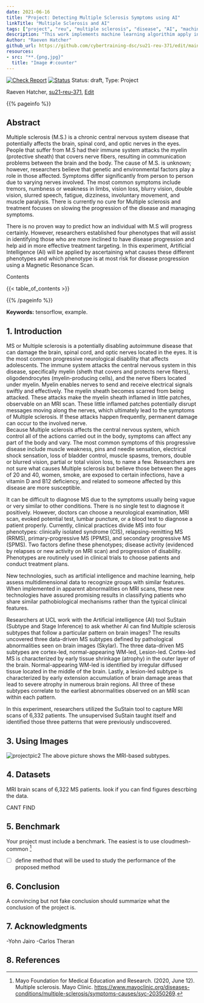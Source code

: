 ```yaml
---
date: 2021-06-16
title: "Project: Detecting Multiple Sclerosis Symptoms using AI" 
linkTitle: "Multiple Sclerosis and AI"
tags: ["project", "reu", "multiple sclerosis", "disease", "AI", "machine learning"]
description: "This work implements machine learning algorithim apply in Multiple Sclerosis symptoms and provides treatment options available"
Author: "Raeven Hatcher"
github_url: https://github.com/cybertraining-dsc/su21-reu-371/edit/main/project/index.md
resources:
- src: "**.{png,jpg}"
  title: "Image #:counter"
---
```


[![Check Report](https://github.com/cybertraining-dsc/su21-reu-371/workflows/Check%20Report/badge.svg)](https://github.com/cybertraining-dsc/su21-reu-371/actions)
[![Status](https://github.com/cybertraining-dsc/su21-reu-371/workflows/Status/badge.svg)](https://github.com/cybertraining-dsc/su21-reu-371/actions)
Status: draft, Type: Project


Raeven Hatcher, [su21-reu-371](https://github.com/cybertraining-dsc/su21-reu-371), [Edit](https://github.com/cybertraining-dsc/su21-reu-371/blob/main/project/index.md)

{{% pageinfo %}}

## Abstract

Multiple sclerosis (M.S.) is a chronic central nervous system disease that potentially affects the brain, spinal cord, and optic nerves in the eyes. People that suffer from M.S had their immune system attacks the myelin (protective sheath) that covers nerve fibers, resulting in communication problems between the brain and the body. The cause of M.S. is unknown; however, researchers believe that genetic and environmental factors play a role in those affected. Symptoms differ significantly from person to person due to varying nerves involved. The most common symptoms include tremors, numbness or weakness in limbs, vision loss, blurry vision, double vision, slurred speech, fatigue, dizziness, involuntary movement, and muscle paralysis. There is currently no cure for Multiple sclerosis and treatment focuses on slowing the progression of the disease and managing symptoms.  

There is no proven way to predict how an individual with M.S will progress certainly. However, researchers established four phenotypes that will assist in identifying those who are more inclined to have disease progression and help aid in more effective treatment targeting. In this experiment, Artificial Intelligence (AI) will be applied by ascertaining what causes these different phenotypes and which phenotype is at most risk for disease progression using a Magnetic Resonance Scan.  

Contents

{{< table_of_contents >}}

{{% /pageinfo %}}

**Keywords:** tensorflow, example. 

## 1. Introduction

MS or Multiple sclerosis is a potentially disabling autoimmune disease that can damage the brain, spinal cord, and optic nerves located in the eyes. It is the most common progressive neurological disability that affects adolescents. The immune system attacks the central nervous system in this disease, specifically myelin (sheth that covers and protects nerve fibers), oligodendrocytes (myelin-producing cells), and the nerve fibers located under myelin. Myelin enables nerves to send and receive electrical signals swiftly and effectively. The myelin sheath becomes scarred from being attacked. These attacks make the myelin sheath inflamed in little patches, observable on an MRI scan. These little inflamed patches potentially disrupt messages moving along the nerves, which ultimately lead to the symptoms of Multiple sclerosis. If these attacks happen frequently, permanent damage can occur to the involved nerve.  
Because Multiple sclerosis affects the central nervous system, which control all of the actions carried out in the body, symptoms can affect any part of the body and vary. The most common symptoms of this progressive disease include muscle weakness, pins and needle sensation, electrical shock sensation, loss of bladder control, muscle spasms, tremors, double or blurred vision, partial or total vision loss, to name a few. Researchers are not sure what causes Multiple sclerosis but believe those between the ages of 20 and 40, women, smoke, are exposed to certain infections, have a vitamin D and B12 deficiency, and related to someone affected by this disease are more susceptible.

It can be difficult to diagnose MS due to the symptoms usually being vague or very similar to other conditions. There is no single test to diagnose it positively. However, doctors can choose a neurological examination, MRI scan, evoked potential test, lumbar puncture, or a blood test to diagnose a patient properly. Currently, clinical practices divide MS into four phenotypes: clinically isolated syndrome (CIS), relapsing-remitting MS (RRMS), primary-progressive MS (PPMS), and secondary progressive MS (SPMS). Two factors define these phenotypes; disease activity (evidenced by relapses or new activity on MRI scan) and progression of disability. Phenotypes are routinely used in clinical trials to choose patients and conduct treatment plans. 

New technologies, such as artificial intelligence and machine learning, help assess multidimensional data to recognize groups with similar features. When implemented in apparent abnormalities on MRI scans, these new technologies have assured promising results in classifying patients who share similar pathobiological mechanisms rather than the typical clinical features. 

Researchers at UCL work with the Artificial intelligence (AI) tool SuStain (Subtype and Stage Inference) to ask whether AI can find Multiple sclerosis subtypes that follow a particular pattern on brain images? The results uncovered three data-driven MS subtypes defined by pathological abnormalities seen on brain images (Skylar).  The three data-driven MS subtypes are cortex-led, normal-appearing WM-led, Lesion-led. Cortex-led MS is characterized by early tissue shrinkage (atrophy) in the outer layer of the brain. Normal-appearing WM-led is identified by irregular diffused tissue located in the middle of the brain. Lastly, a lesion-led subtype is characterized by early extension accumulation of brain damage areas that lead to severe atrophy in numerous brain regions. All three of these subtypes correlate to the earliest abnormalities observed on an MRI scan within each pattern.

In this experiment, researchers utilized the SuStain tool to capture MRI scans of 6,332 patients. The unsupervised SuStain taught itself and identified those three patterns that were previously undiscovered. 

## 3. Using Images
![projectpic2](https://user-images.githubusercontent.com/85815818/126948339-7723b810-83e4-463b-a2b0-bf417fac4458.jpg)
The above picture shows the MRI-based subtypes.






   
## 4. Datasets

MRI brain scans of 6,322 MS patients. look if you can find figures descrbing the data.

CANT FIND

## 5. Benchmark

Your project must include a benchmark. The easiest is to use cloudmesh-common [^2]
- [ ] define method that will be used to study the performance of the proposed method 
 
## 6. Conclusion

A convincing but not fake conclusion should summarize what the conclusion of the project is.

## 7. Acknowledgments

-Yohn Jairo
-Carlos Theran

## 8. References

 [^1]: Eshaghi, A., Young, A. L., Wijeratne, P. A., Prados, F., Arnold, D. L., Narayanan, S., Guttmann, C. R. G., Barkhof, F., Alexander, D. C., Thompson, A. J., Chard, D., &amp; Ciccarelli, O. (2021, April 6). Identifying multiple sclerosis subtypes using unsupervised machine learning and MRI data. Nature News. https://www.nature.com/articles/s41467-021-22265-2. 
 [^2]: Mayo Foundation for Medical Education and Research. (2020, June 12). Multiple sclerosis. Mayo Clinic. https://www.mayoclinic.org/diseases-conditions/multiple-sclerosis/symptoms-causes/syc-20350269. 
 [^3]: MediLexicon International. (n.d.). Multiple sclerosis (MS): Types, symptoms, and causes. Medical News Today. https://www.medicalnewstoday.com/articles/37556. 
 [^4]: Skylar Kenney, A. E. (2021, April 12). Artificial Intelligence Identifies Novel Multiple Sclerosis Subtypes. Pharmacy Times. https://www.pharmacytimes.com/view/artificial-intelligence-identifies-novel-multiple-sclerosis-subtypes. 
 [^5]: Ucl. (2021, April 8). New multiple sclerosis subtypes identified using artificial intelligence. UCL News. https://www.ucl.ac.uk/news/2021/apr/new-multiple-sclerosis-subtypes-identified-using-artificial-intelligence. 
What Is MS? National Multiple Sclerosis Society. (n.d.). https://www.nationalmssociety.org/What-is-MS. 
